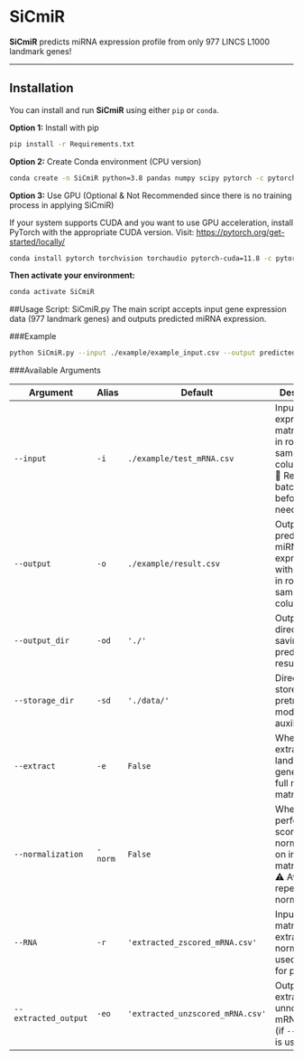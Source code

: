 # SiCmiR
**SiCmiR** predicts miRNA expression profile from only 977 LINCS L1000 landmark genes!

---
## Installation
You can install and run **SiCmiR** using either `pip` or `conda`.

**Option 1:**  Install with pip
```bash
pip install -r Requirements.txt
```
**Option 2:** Create Conda environment (CPU version)
```bash
conda create -n SiCmiR python=3.8 pandas numpy scipy pytorch -c pytorch -y
```
**Option 3:** Use GPU (Optional & Not Recommended since there is no training process in applying SiCmiR)

If your system supports CUDA and you want to use GPU acceleration, install PyTorch with the appropriate CUDA version. Visit:
https://pytorch.org/get-started/locally/

```bash
conda install pytorch torchvision torchaudio pytorch-cuda=11.8 -c pytorch -c nvidia
```
**Then activate your environment:**
```bash
conda activate SiCmiR
```

##Usage
Script: SiCmiR.py
The main script accepts input gene expression data (977 landmark genes) and outputs predicted miRNA expression.

###Example
```bash
python SiCmiR.py --input ./example/example_input.csv --output predicted_miRNA.csv
```

###Available Arguments

| Argument           | Alias | Default                           | Description |
|--------------------|-------|-----------------------------------|-------------|
| `--input`          | `-i`  | `./example/test_mRNA.csv`         | Input mRNA expression matrix (genes in rows, samples in columns).<br>📌 Remove batch effects before use if needed. |
| `--output`         | `-o`  | `./example/result.csv`            | Output file: predicted miRNA expression, with miRNAs in rows and samples in columns. |
| `--output_dir`     | `-od` | `'./'`                             | Output directory for saving the predicted results. |
| `--storage_dir`    | `-sd` | `'./data/'`                        | Directory to store pretrained model and auxiliary files. |
| `--extract`        | `-e`  | `False`                            | Whether to extract 977 landmark genes from a full mRNA matrix. |
| `--normalization`  | `-norm` | `False`                          | Whether to perform z-score normalization on input matrix.<br>⚠️ Avoid repeating normalization. |
| `--RNA`            | `-r`  | `'extracted_zscored_mRNA.csv'`    | Input RNA matrix after extraction & normalization, used directly for prediction. |
| `--extracted_output` | `-eo` | `'extracted_unzscored_mRNA.csv'` | Output file for extracted but unnormalized mRNA matrix (if `--extract` is used). |


